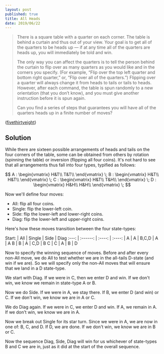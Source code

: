 ```yaml
---
layout: post
published: true
title: All Heads
date: 2019/06/22
---
```


>There is a square table with a quarter on each corner. The table is behind a curtain and thus out of your view. Your goal is to get all of the quarters to be heads up — if at any time all of the quarters are heads up, you will immediately be told and win.
>
>The only way you can affect the quarters is to tell the person behind the curtain to flip over as many quarters as you would like and in the corners you specify. (For example, “Flip over the top left quarter and bottom right quarter,” or, “Flip over all of the quarters.”) Flipping over a quarter will always change it from heads to tails or tails to heads. However, after each command, the table is spun randomly to a new orientation (that you don’t know), and you must give another instruction before it is spun again.
>
>Can you find a series of steps that guarantees you will have all of the quarters heads up in a finite number of moves?

<!--more-->

([fivethirtyeight](https://fivethirtyeight.com/features/i-would-walk-500-miles-and-i-would-riddle-500-more/))


## Solution

While there are sixteen possible arrangements of heads and tails on the four corners of the table, some can be obtained from others by rotation (spinning the table) or inversion (flipping all four coins).  It's not hard to see that all arrangements thus fall into four types, typified as follows:

$$ A : \begin{vmatrix}
H&T\\
T&T\\
\end{vmatrix} 
\;
B : \begin{vmatrix}
H&T\\
H&T\\
\end{vmatrix} 
\;
C : \begin{vmatrix}
H&T\\
T&H\\
\end{vmatrix} 
\;
D : \begin{vmatrix}
H&H\\
H&H\\
\end{vmatrix} 
\;
$$

Now we'll define four moves:
 - All: flip all four coins.
 - Single: flip the lower-left coin.
 - Side: flip the lower-left and lower-right coins.
 - Diag: flip the lower-left and upper-right coins.

Here's how these moves transition between the four state-types:


 Start: | All | Single | Side | Diag
 :---: | :------: | :----: | :----: |
 A | A | B,C,D | A | A 
 B | B | A | C,D | B 
 C | C | A | B | D 

Now to specify the winning sequence of moves. Before and after every non-All move, we do All to test whether we are in the all-tails D-state (and win if we are). So we will specify only the non-All moves that will ensure that we land in a D state-type.

We start with Diag. If we were in C, then we enter D and win. If we don't win, we know we remain in state-type A or B.

Now we do Side. If we were in A, we stay there. If B, we enter D (and win) or C. If we don't win, we know we are in A or C.

We do Diag again.  If we were in C, we enter D and win.  If A, we remain in A. If we don't win, we know we are in A.

Now we break out Single for its star turn. Since we were in A, we are now in one of: B, C, and D.  If D, we are done.  If we don't win, we know we are in B or C.

Now the sequence Diag, Side, Diag will win for us whichever of state-types B and C we are in, just as it did at the start of the overall sequence.

<br>
